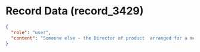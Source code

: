 # Record Data (record_3429)

```json
{
  "role": "user",
  "content": "Someone else - the Director of product  arranged for a meeting to ask questions about the donkey's exit. What is that an indication of?  \n"
}
```
